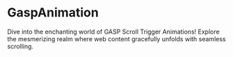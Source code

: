 # GaspAnimation
Dive into the enchanting world of GASP Scroll Trigger Animations! Explore the mesmerizing realm where web content gracefully unfolds with seamless scrolling.
